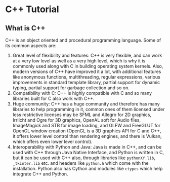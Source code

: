 # C++ Tutorial  
## What is C++  
C++ is an object oriented and procedural programming language. Some of its common aspects are:  
1. Great level of flexibility and features: C++ is very flexible, and can work at a very low level as well as a very high level, which is why it is commonly used along with C in building operating system kernels. Also, modern versions of C++ have improved it a lot, with additional features like anonymous functions, multithreading, regular expressions, various improvements in standard template library, partial support for dynamic typing, partial support for garbage collection and so on.  
2. Compatibility with C: C++ is highly compatible with C and so many libraries built for C also work with C++.  
3. Huge community: C++ has a huge community and therefore has many libraries to help programming in it, common ones of them licensed under less restrictive licenses may be SFML and Allegro for 2D graphics, Irrlicht and Ogre for 3D graphics, OpenAL soft for Audio files, ImageMagick and STB for image loading, and GLFW and FreeGLUT for OpenGL window creation (OpenGL is a 3D graphics API for C and C++, it offers lower level control than rendering engines, and there is Vulkan, which offers even lower level control).  
4. Interoperability with Python and Java: Java is made in C++, and can be used with C++ through Java Native Interface, and Python is written in C, but it can be used with C++ also, through libraries like `pythonXY.lib`, `_tkinter.lib` etc. and headers like `python.h` which come with the installation. Python also has Cython and modules like `ctypes` which help integrate C++ and Python.  
